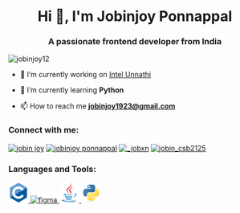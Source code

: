 <h1 align="center">Hi 👋, I'm Jobinjoy Ponnappal</h1>
<h3 align="center">A passionate frontend developer from India</h3>

<p align="left"> <img src="https://komarev.com/ghpvc/?username=jobinjoy12&label=Profile%20views&color=0e75b6&style=flat" alt="jobinjoy12" /> </p>

- 🔭 I’m currently working on [Intel Unnathi](https://github.com/intel-unnati-saintgits/intel-unnati-certificate-programme)

- 🌱 I’m currently learning **Python**

- 📫 How to reach me **jobinjoy1923@gmail.com**

<h3 align="left">Connect with me:</h3>
<p align="left">
<a href="https://linkedin.com/in/jobin joy" target="blank"><img align="center" src="https://raw.githubusercontent.com/rahuldkjain/github-profile-readme-generator/master/src/images/icons/Social/linked-in-alt.svg" alt="jobin joy" height="30" width="40" /></a>
<a href="https://kaggle.com/jobinjoy ponnappal" target="blank"><img align="center" src="https://raw.githubusercontent.com/rahuldkjain/github-profile-readme-generator/master/src/images/icons/Social/kaggle.svg" alt="jobinjoy ponnappal" height="30" width="40" /></a>
<a href="https://instagram.com/_jobxn" target="blank"><img align="center" src="https://raw.githubusercontent.com/rahuldkjain/github-profile-readme-generator/master/src/images/icons/Social/instagram.svg" alt="_jobxn" height="30" width="40" /></a>
<a href="https://www.hackerrank.com/jobin_csb2125" target="blank"><img align="center" src="https://raw.githubusercontent.com/rahuldkjain/github-profile-readme-generator/master/src/images/icons/Social/hackerrank.svg" alt="jobin_csb2125" height="30" width="40" /></a>
</p>

<h3 align="left">Languages and Tools:</h3>
<p align="left"> <a href="https://www.cprogramming.com/" target="_blank" rel="noreferrer"> <img src="https://raw.githubusercontent.com/devicons/devicon/master/icons/c/c-original.svg" alt="c" width="40" height="40"/> </a> <a href="https://www.figma.com/" target="_blank" rel="noreferrer"> <img src="https://www.vectorlogo.zone/logos/figma/figma-icon.svg" alt="figma" width="40" height="40"/> </a> <a href="https://www.java.com" target="_blank" rel="noreferrer"> <img src="https://raw.githubusercontent.com/devicons/devicon/master/icons/java/java-original.svg" alt="java" width="40" height="40"/> </a> <a href="https://www.python.org" target="_blank" rel="noreferrer"> <img src="https://raw.githubusercontent.com/devicons/devicon/master/icons/python/python-original.svg" alt="python" width="40" height="40"/> </a> </p>

